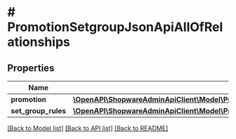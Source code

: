 # # PromotionSetgroupJsonApiAllOfRelationships

## Properties

Name | Type | Description | Notes
------------ | ------------- | ------------- | -------------
**promotion** | [**\OpenAPI\ShopwareAdminApiClient\Model\PromotionSetgroupJsonApiAllOfRelationshipsPromotion**](PromotionSetgroupJsonApiAllOfRelationshipsPromotion.md) |  | [optional]
**set_group_rules** | [**\OpenAPI\ShopwareAdminApiClient\Model\PromotionSetgroupJsonApiAllOfRelationshipsSetGroupRules**](PromotionSetgroupJsonApiAllOfRelationshipsSetGroupRules.md) |  | [optional]

[[Back to Model list]](../../README.md#models) [[Back to API list]](../../README.md#endpoints) [[Back to README]](../../README.md)
